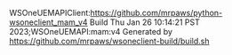   WSOneUEMAPIClient:https://github.com/mrpaws/python-wsoneclient_mam_v4
  Build Thu Jan 26 10:14:21 PST 2023;WSOneUEMAPI:mam:v4
  Generated by https://github.com/mrpaws/wsoneclient-build/build.sh
